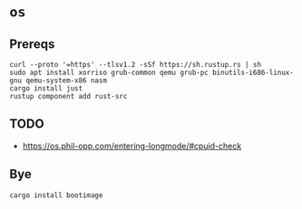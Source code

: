 # `os`

## Prereqs

```
curl --proto '=https' --tlsv1.2 -sSf https://sh.rustup.rs | sh
sudo apt install xorriso grub-common qemu grub-pc binutils-i686-linux-gnu qemu-system-x86 nasm
cargo install just
rustup component add rust-src
```

## TODO

- https://os.phil-opp.com/entering-longmode/#cpuid-check

## Bye

```
cargo install bootimage
```

